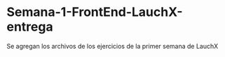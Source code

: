 # Semana-1-FrontEnd-LauchX-entrega
Se agregan los archivos de los ejercicios de la primer semana de LauchX
